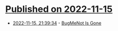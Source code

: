 # [Published on 2022-11-15](index.md)

* [2022-11-15, 21:39:34](https://news.ycombinator.com/item?id=33615417) - [BugMeNot Is Gone](https://bugmenot.com)
